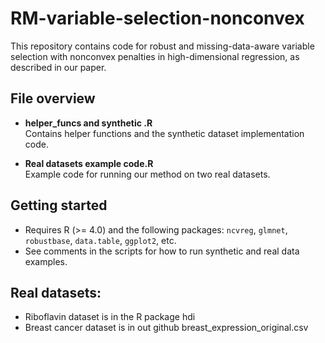 # RM-variable-selection-nonconvex

This repository contains code for robust and missing-data-aware variable selection with nonconvex penalties in high-dimensional regression, as described in our paper.

## File overview

- **helper_funcs and synthetic .R**  
  Contains helper functions and the synthetic dataset implementation code.

- **Real datasets example code.R**  
  Example code for running our method on two real datasets.

## Getting started

- Requires R (>= 4.0) and the following packages: `ncvreg`, `glmnet`, `robustbase`, `data.table`, `ggplot2`, etc.
- See comments in the scripts for how to run synthetic and real data examples.

## Real datasets:
- Riboflavin dataset is in the R package hdi
- Breast cancer dataset is in out github breast_expression_original.csv 
